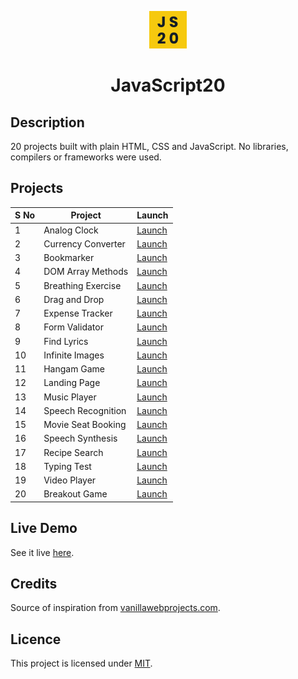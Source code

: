 <p align="center">
  <a href="https://shashiirk.github.io/javascript20">
    <img alt="logo" src="root-assets/favicon/logo.svg" width="60" />
  </a>
</p>
<h1 align="center">
  JavaScript20
</h1>

## Description

20 projects built with plain HTML, CSS and JavaScript. No libraries, compilers or frameworks were used.

## Projects

| S No | Project            | Launch                                                                |
| ---- | ------------------ | --------------------------------------------------------------------- |
| 1    | Analog Clock       | [Launch](https://shashiirk.github.io/javascript20/analog-clock)       |
| 2    | Currency Converter | [Launch](https://shashiirk.github.io/javascript20/currency-converter) |
| 3    | Bookmarker         | [Launch](https://shashiirk.github.io/javascript20/bookmarker)         |
| 4    | DOM Array Methods  | [Launch](https://shashiirk.github.io/javascript20/dom-array-methods)  |
| 5    | Breathing Exercise | [Launch](https://shashiirk.github.io/javascript20/breathing-exercise) |
| 6    | Drag and Drop      | [Launch](https://shashiirk.github.io/javascript20/drag-and-drop)      |
| 7    | Expense Tracker    | [Launch](https://shashiirk.github.io/javascript20/expense-tracker)    |
| 8    | Form Validator     | [Launch](https://shashiirk.github.io/javascript20/form-validator)     |
| 9    | Find Lyrics        | [Launch](https://shashiirk.github.io/javascript20/find-lyrics)        |
| 10   | Infinite Images    | [Launch](https://shashiirk.github.io/javascript20/infinite-images)    |
| 11   | Hangam Game        | [Launch](https://shashiirk.github.io/javascript20/hangman-game)       |
| 12   | Landing Page       | [Launch](https://shashiirk.github.io/javascript20/landing-page)       |
| 13   | Music Player       | [Launch](https://shashiirk.github.io/javascript20/music-player)       |
| 14   | Speech Recognition | [Launch](https://shashiirk.github.io/javascript20/speech-recognition) |
| 15   | Movie Seat Booking | [Launch](https://shashiirk.github.io/javascript20/movie-seat-booking) |
| 16   | Speech Synthesis   | [Launch](https://shashiirk.github.io/javascript20/speech-synthesis)   |
| 17   | Recipe Search      | [Launch](https://shashiirk.github.io/javascript20/recipe-search)      |
| 18   | Typing Test        | [Launch](https://shashiirk.github.io/javascript20/typing-test)        |
| 19   | Video Player       | [Launch](https://shashiirk.github.io/javascript20/video-player)       |
| 20   | Breakout Game      | [Launch](https://shashiirk.github.io/javascript20/breakout-game)      |

## Live Demo

See it live [here](https://shashiirk.github.io/javascript20).

## Credits

Source of inspiration from [vanillawebprojects.com](https://vanillawebprojects.com).

## Licence

This project is licensed under [MIT](LICENSE).
